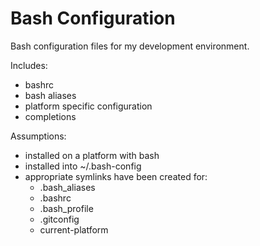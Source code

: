Bash Configuration
==================

Bash configuration files for my development environment.

Includes:
- bashrc
- bash aliases
- platform specific configuration
- completions

Assumptions:
- installed on a platform with bash
- installed into ~/.bash-config
- appropriate symlinks have been created for:
  - .bash_aliases
  - .bashrc
  - .bash_profile
  - .gitconfig
  - current-platform
